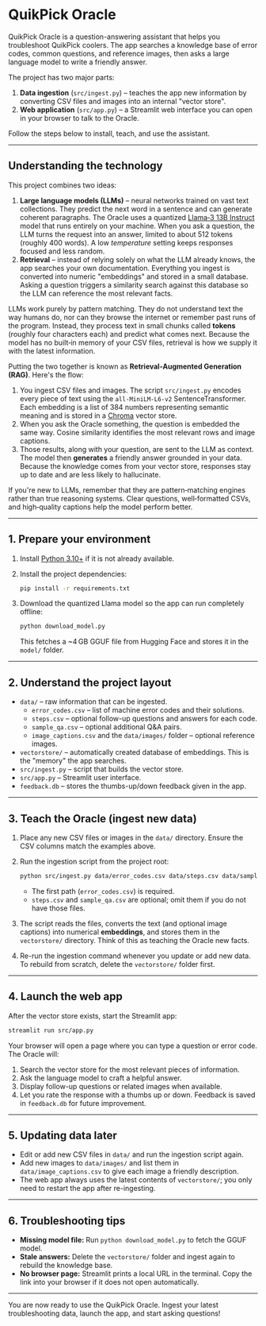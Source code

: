 # QuikPick Oracle

QuikPick Oracle is a question-answering assistant that helps you troubleshoot QuikPick coolers. The app searches a knowledge base of error codes, common questions, and reference images, then asks a large language model to write a friendly answer.

The project has two major parts:

1. **Data ingestion** (`src/ingest.py`) – teaches the app new information by converting CSV files and images into an internal "vector store".
2. **Web application** (`src/app.py`) – a Streamlit web interface you can open in your browser to talk to the Oracle.

Follow the steps below to install, teach, and use the assistant.

---

## Understanding the technology

This project combines two ideas:

1. **Large language models (LLMs)** – neural networks trained on vast text collections. They predict the next word in a sentence and can generate coherent paragraphs. The Oracle uses a quantized [Llama‑3 13B Instruct](https://huggingface.co/TheBloke/Llama-3-13B-Instruct-GGUF) model that runs entirely on your machine. When you ask a question, the LLM turns the request into an answer, limited to about 512 tokens (roughly 400 words). A low *temperature* setting keeps responses focused and less random.
2. **Retrieval** – instead of relying solely on what the LLM already knows, the app searches your own documentation. Everything you ingest is converted into numeric "embeddings" and stored in a small database. Asking a question triggers a similarity search against this database so the LLM can reference the most relevant facts.

LLMs work purely by pattern matching. They do not understand text the way humans do, nor can they browse the internet or remember past runs of the program. Instead, they process text in small chunks called **tokens** (roughly four characters each) and predict what comes next. Because the model has no built‑in memory of your CSV files, retrieval is how we supply it with the latest information.

Putting the two together is known as **Retrieval‑Augmented Generation (RAG)**. Here's the flow:

1. You ingest CSV files and images. The script `src/ingest.py` encodes every piece of text using the `all‑MiniLM‑L6‑v2` SentenceTransformer. Each embedding is a list of 384 numbers representing semantic meaning and is stored in a [Chroma](https://www.trychroma.com/) vector store.
2. When you ask the Oracle something, the question is embedded the same way. Cosine similarity identifies the most relevant rows and image captions.
3. Those results, along with your question, are sent to the LLM as context. The model then **generates** a friendly answer grounded in your data. Because the knowledge comes from your vector store, responses stay up to date and are less likely to hallucinate.

If you're new to LLMs, remember that they are pattern‑matching engines rather than true reasoning systems. Clear questions, well‑formatted CSVs, and high‑quality captions help the model perform better.

---

## 1. Prepare your environment

1. Install [Python 3.10+](https://www.python.org/) if it is not already available.
2. Install the project dependencies:

   ```bash
   pip install -r requirements.txt
   ```

3. Download the quantized Llama model so the app can run completely offline:

   ```bash
   python download_model.py
   ```

   This fetches a ~4 GB GGUF file from Hugging Face and stores it in the `model/` folder.

---

## 2. Understand the project layout

- `data/` – raw information that can be ingested.
  - `error_codes.csv` – list of machine error codes and their solutions.
  - `steps.csv` – optional follow-up questions and answers for each code.
  - `sample_qa.csv` – optional additional Q&A pairs.
  - `image_captions.csv` and the `data/images/` folder – optional reference images.
- `vectorstore/` – automatically created database of embeddings. This is the "memory" the app searches.
- `src/ingest.py` – script that builds the vector store.
- `src/app.py` – Streamlit user interface.
- `feedback.db` – stores the thumbs-up/down feedback given in the app.

---

## 3. Teach the Oracle (ingest new data)

1. Place any new CSV files or images in the `data/` directory.  Ensure the CSV columns match the examples above.
2. Run the ingestion script from the project root:

   ```bash
   python src/ingest.py data/error_codes.csv data/steps.csv data/sample_qa.csv
   ```

   - The first path (`error_codes.csv`) is required.
   - `steps.csv` and `sample_qa.csv` are optional; omit them if you do not have those files.
3. The script reads the files, converts the text (and optional image captions) into numerical **embeddings**, and stores them in the `vectorstore/` directory.  Think of this as teaching the Oracle new facts.
4. Re-run the ingestion command whenever you update or add new data.  To rebuild from scratch, delete the `vectorstore/` folder first.

---

## 4. Launch the web app

After the vector store exists, start the Streamlit app:

```bash
streamlit run src/app.py
```

Your browser will open a page where you can type a question or error code. The Oracle will:

1. Search the vector store for the most relevant pieces of information.
2. Ask the language model to craft a helpful answer.
3. Display follow-up questions or related images when available.
4. Let you rate the response with a thumbs up or down. Feedback is saved in `feedback.db` for future improvement.

---

## 5. Updating data later

- Edit or add new CSV files in `data/` and run the ingestion script again.
- Add new images to `data/images/` and list them in `data/image_captions.csv` to give each image a friendly description.
- The web app always uses the latest contents of `vectorstore/`; you only need to restart the app after re-ingesting.

---

## 6. Troubleshooting tips

- **Missing model file:** Run `python download_model.py` to fetch the GGUF model.
- **Stale answers:** Delete the `vectorstore/` folder and ingest again to rebuild the knowledge base.
- **No browser page:** Streamlit prints a local URL in the terminal. Copy the link into your browser if it does not open automatically.

---

You are now ready to use the QuikPick Oracle. Ingest your latest troubleshooting data, launch the app, and start asking questions!
